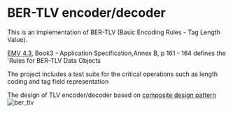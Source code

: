  BER-TLV encoder/decoder
=======
This is an implementation of BER-TLV (Basic Encoding Rules - Tag Length Value).

[EMV 4.3](http://www.emvco.com/specifications.aspx?id=223), Book3 - Application Specification,Annex B, p 161 - 164 defines the 'Rules for BER-TLV Data Objects

The project includes a test suite for the critical operations such as length coding and tag field representation

The design of TLV encoder/decoder based on [composite design pattern](http://en.wikipedia.org/wiki/Composite_pattern)
![ber_tlv](https://cloud.githubusercontent.com/assets/7859558/4962381/79aa72d4-66de-11e4-9cf2-8522716e8d76.jpg)
